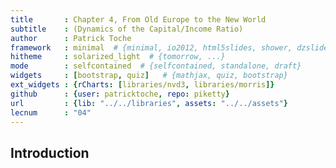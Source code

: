 ```yaml
---
title       : Chapter 4, From Old Europe to the New World
subtitle    : (Dynamics of the Capital/Income Ratio)
author      : Patrick Toche
framework   : minimal  # {minimal, io2012, html5slides, shower, dzslides, ...}
hitheme     : solarized_light  # {tomorrow, ...}
mode        : selfcontained  # {selfcontained, standalone, draft}
widgets     : [bootstrap, quiz]   # {mathjax, quiz, bootstrap}
ext_widgets : {rCharts: [libraries/nvd3, libraries/morris]}
github      : {user: patricktoche, repo: piketty}
url         : {lib: "../../libraries", assets: "../../assets"}
lecnum      : "04"
---
```


## Introduction

